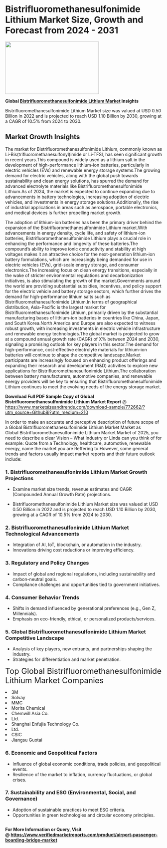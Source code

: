 <H1>Bistrifluoromethanesulfonimide Lithium Market Size, Growth and Forecast from 2024 - 2031</H1><img class="aligncenter size-medium wp-image-584254" src="https://thirdeyenews.in/wp-content/uploads/2024/09/Global-Market-Research-300x168.jpeg" alt="" width="300" height="168" /><p><strong>Global&nbsp;<a href="https://www.marketsizeandtrends.com/download-sample/772662/?utm_source=Github8j?utm_medium=210">Bistrifluoromethanesulfonimide Lithium Market</a> Insights</strong></p><p>Bistrifluoromethanesulfonimide Lithium Market size was valued at USD 0.50 Billion in 2022 and is projected to reach USD 1.10 Billion by 2030, growing at a CAGR of 10.5% from 2024 to 2030.</p><p><h2>Market Growth Insights</h2> <p>The market for Bistrifluoromethanesulfonimide Lithium, commonly known as Li-Bis(trifluoromethanesulfonyl)imide or Li-TFSI, has seen significant growth in recent years.This compound is widely used as a lithium salt in the development of high-performance lithium-ion batteries, particularly in electric vehicles (EVs) and renewable energy storage systems.The growing demand for electric vehicles, along with the global push towards sustainability and clean energy solutions, has spurred the demand for advanced electrolyte materials like Bistrifluoromethanesulfonimide Lithium.As of 2024, the market is expected to continue expanding due to advancements in battery technologies, increasing adoption of electric vehicles, and investments in energy storage solutions.Additionally, the rise of industrial applications in areas such as aerospace, portable electronics, and medical devices is further propelling market growth.</p> <p>The adoption of lithium-ion batteries has been the primary driver behind the expansion of the Bistrifluoromethanesulfonimide Lithium market.With advancements in energy density, cycle life, and safety of lithium-ion batteries, Bistrifluoromethanesulfonimide Lithium plays a crucial role in enhancing the performance and longevity of these batteries.The compound’s ability to improve ionic conductivity and stability at high voltages makes it an attractive choice for the next-generation lithium-ion battery formulations, which are increasingly being demanded for use in electric vehicles (EVs), grid-scale energy storage, and consumer electronics.The increasing focus on clean energy transitions, especially in the wake of stricter environmental regulations and decarbonization initiatives, is also stimulating the growth of the market.Governments around the world are providing substantial subsidies, incentives, and policy support for the electric vehicle and battery storage sectors, which further drives the demand for high-performance lithium salts such as Bistrifluoromethanesulfonimide Lithium.In terms of geographical distribution, Asia-Pacific is the largest market for Bistrifluoromethanesulfonimide Lithium, primarily driven by the substantial manufacturing bases of lithium-ion batteries in countries like China, Japan, and South Korea.North America and Europe are also expected to witness robust growth, with increasing investments in electric vehicle infrastructure and renewable energy technologies.The global market is projected to grow at a compound annual growth rate (CAGR) of X% between 2024 and 2030, signaling a promising outlook for key players in this sector.The demand for high-performance, cost-effective electrolyte materials for lithium-ion batteries will continue to shape the competitive landscape.Market participants are increasingly focused on enhancing product offerings and expanding their research and development (R&D) activities to explore new applications for Bistrifluoromethanesulfonimide Lithium.The collaboration between battery manufacturers, automotive companies, and renewable energy providers will be key to ensuring that Bistrifluoromethanesulfonimide Lithium continues to meet the evolving needs of the energy storage market.</p> <p><span class=""><strong>Download Full PDF Sample Copy of Global Bistrifluoromethanesulfonimide Lithium Market Report</strong> @ <a href="https://www.marketsizeandtrends.com/download-sample/772662/?utm_source=Github8j?utm_medium=210" target="_blank">https://www.marketsizeandtrends.com/download-sample/772662/?utm_source=Github8j?utm_medium=210</a></span></p><p>In order to make an accurate and perceptive description of future scope of a Global&nbsp;Bistrifluoromethanesulfonimide Lithium Market Market as Global&nbsp;Bistrifluoromethanesulfonimide Lithium Market Market of 2025, you need to describe a clear Vision &ndash; What Industry or Linda can you think of for example: Quote from a Technology, healthcare, automotive, renewable energy, name the market you are Reffering to.However, some general trends and factors usually impact market reports and their future outlook include:</p><h3>1.&nbsp;<strong>Bistrifluoromethanesulfonimide Lithium Market Growth Projections</strong></h3><ul><li>Examine market size trends, revenue estimates and CAGR (Compounded Annual Growth Rate) projections.</li><li><p>Bistrifluoromethanesulfonimide Lithium Market size was valued at USD 0.50 Billion in 2022 and is projected to reach USD 1.10 Billion by 2030, growing at a CAGR of 10.5% from 2024 to 2030.</p></li></ul><h3>2.&nbsp;<strong>Bistrifluoromethanesulfonimide Lithium Market Technological Advancements</strong></h3><ul><li>Integration of AI, IoT, blockchain, or automation in the industry.</li><li>Innovations driving cost reductions or improving efficiency.</li></ul><h3>3.&nbsp;<strong>Regulatory and Policy Changes</strong></h3><ul><li>Impact of global and regional regulations, including sustainability and carbon-neutral goals.</li><li>Compliance challenges and opportunities tied to government initiatives.</li></ul><h3>4.&nbsp;<strong>Consumer Behavior Trends</strong></h3><ul><li>Shifts in demand influenced by generational preferences (e.g., Gen Z, Millennials).</li><li>Emphasis on eco-friendly, ethical, or personalized products/services.</li></ul><h3>5.&nbsp;<strong>Global Bistrifluoromethanesulfonimide Lithium Market Competitive Landscape</strong></h3><ul><li>Analysis of key players, new entrants, and partnerships shaping the industry.</li><li>Strategies for differentiation and market penetration.</li></ul><p data-pm-slice="1 1 []"><span style="color: inherit; font-family: inherit; font-size: 25px;">Top Global Bistrifluoromethanesulfonimide Lithium Market Companies</span></p><div class="" data-test-id=""><p><li>3M</li><li> Solvay</li><li> MMC</li><li> Morita Chemical</li><li> Chemwill Asia Co.</li><li>Ltd.</li><li> Shanghai Enfujia Technology Co.</li><li> Ltd.</li><li> CSIC</li><li> Jiangsu Guotai</li></p></div><h3>6.&nbsp;<strong>Economic and Geopolitical Factors</strong></h3><ul><li>Influence of global economic conditions, trade policies, and geopolitical events.</li><li>Resilience of the market to inflation, currency fluctuations, or global crises.</li></ul><h3>7.&nbsp;<strong>Sustainability and ESG (Environmental, Social, and Governance)</strong></h3><ul><li>Adoption of sustainable practices to meet ESG criteria.</li><li>Opportunities in green technologies and circular economy principles.</li></ul><h2><strong style="font-size: 14px;">For More Information or Query, Visit @&nbsp;</strong><a style="background-color: #ffffff; font-size: 14px;" href="https://www.marketsizeandtrends.com/report/bistrifluoromethanesulfonimide-lithium-market/" target="_blank">https://www.verifiedmarketreports.com/product/airport-passenger-boarding-bridge-market</a></h2>